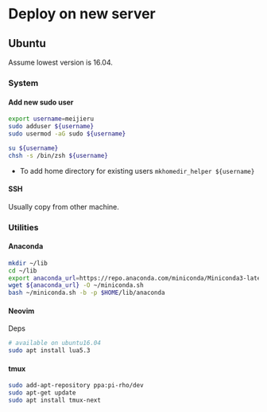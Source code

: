 # Deploy on new server

## Ubuntu

Assume lowest version is 16.04.

### System

#### Add new sudo user

```bash
export username=meijieru
sudo adduser ${username}
sudo usermod -aG sudo ${username}

su ${username}
chsh -s /bin/zsh ${username}
```

- To add home directory for existing users `mkhomedir_helper ${username}`

#### SSH

Usually copy from other machine.

### Utilities

#### Anaconda

```bash
mkdir ~/lib
cd ~/lib
export anaconda_url=https://repo.anaconda.com/miniconda/Miniconda3-latest-Linux-x86_64.sh
wget ${anaconda_url} -O ~/miniconda.sh
bash ~/miniconda.sh -b -p $HOME/lib/anaconda
```

#### Neovim

Deps

```bash
# available on ubuntu16.04
sudo apt install lua5.3
```

#### tmux

```bash
sudo add-apt-repository ppa:pi-rho/dev
sudo apt-get update
sudo apt install tmux-next
```
